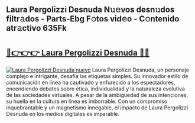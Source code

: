 ## Laura Pergolizzi Desnuda N𝚞𝚎vos desn𝚞dos filtr𝚊dos - Parts-Ebg F𝚘tos vid𝚎o - C𝚘ntenido atr𝚊ctivo 635Fk

# <h2><a href="http://mb40w4s.tromn.icu/?c=Laura+Pergolizzi+Desnuda">🔗👉👉👉 Laura Pergolizzi Desnuda 🔗🔗</a></h2>

[![Laura Pergolizzi Desnuda nuevo](https://i.imgur.com/pEAQMta.gif)](http://mb40w4s.tromn.icu/?c=Laura+Pergolizzi+Desnuda)
Laura Pergolizzi Desnuda, un personaje complejo e intrigante, desafía las etiquetas simples. Su innovador estilo de comunicación en línea ha cautivado y enfurecido a los espectadores, encendiendo debates sobre ética, individualidad y la naturaleza evolutiva de las sociedades virtuales. A pesar de la ambigüedad de sus intenciones, su huella en la cultura en línea es imborrable. Con un compromiso inquebrantable y un magnetismo innegable, el impacto de Laura Pergolizzi Desnuda en los medios digitales es imparable.
